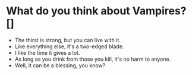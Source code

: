 # What do you think about Vampires?[]
- The thirst is strong, but you can live with it.
- Like everything else, it's a two-edged blade.
- I like the time it gives a lot.
- As long as you drink from those you kill, it's no harm to anyone.
- Well, it can be a blessing, you know?
